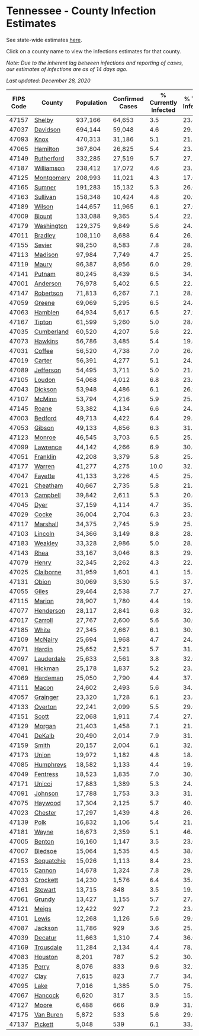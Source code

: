 # Tennessee - County Infection Estimates

See state-wide estimates [here](/infections/us-tn).

Click on a county name to view the infections estimates for that county.

*Note: Due to the inherent lag between infections and reporting of cases, our estimates of infections are as of 14 days ago.*

*Last updated: December 28, 2020*

|   FIPS Code |                   County |   Population |   Confirmed Cases |   % Currently Infected |   % Total Infected |
|-------------|--------------------------|--------------|-------------------|------------------------|--------------------|
|       47157 |         [Shelby](shelby) |      937,166 |            64,653 |                    3.5 |               23.4 |
|       47037 |     [Davidson](davidson) |      694,144 |            59,048 |                    4.6 |               29.2 |
|       47093 |             [Knox](knox) |      470,313 |            31,186 |                    5.1 |               21.1 |
|       47065 |     [Hamilton](hamilton) |      367,804 |            26,825 |                    5.4 |               23.7 |
|       47149 | [Rutherford](rutherford) |      332,285 |            27,519 |                    5.7 |               27.2 |
|       47187 | [Williamson](williamson) |      238,412 |            17,072 |                    4.6 |               23.5 |
|       47125 | [Montgomery](montgomery) |      208,993 |            11,021 |                    4.3 |               17.0 |
|       47165 |         [Sumner](sumner) |      191,283 |            15,132 |                    5.3 |               26.6 |
|       47163 |     [Sullivan](sullivan) |      158,348 |            10,424 |                    4.8 |               20.9 |
|       47189 |         [Wilson](wilson) |      144,657 |            11,965 |                    6.1 |               27.0 |
|       47009 |         [Blount](blount) |      133,088 |             9,365 |                    5.4 |               22.5 |
|       47179 | [Washington](washington) |      129,375 |             9,849 |                    5.6 |               24.3 |
|       47011 |       [Bradley](bradley) |      108,110 |             8,688 |                    6.4 |               26.2 |
|       47155 |         [Sevier](sevier) |       98,250 |             8,583 |                    7.8 |               28.1 |
|       47113 |       [Madison](madison) |       97,984 |             7,749 |                    4.7 |               25.3 |
|       47119 |           [Maury](maury) |       96,387 |             8,956 |                    6.0 |               29.7 |
|       47141 |         [Putnam](putnam) |       80,245 |             8,439 |                    6.5 |               34.2 |
|       47001 |     [Anderson](anderson) |       76,978 |             5,402 |                    6.5 |               22.3 |
|       47147 |   [Robertson](robertson) |       71,813 |             6,267 |                    7.1 |               28.9 |
|       47059 |         [Greene](greene) |       69,069 |             5,295 |                    6.5 |               24.4 |
|       47063 |       [Hamblen](hamblen) |       64,934 |             5,617 |                    6.5 |               27.9 |
|       47167 |         [Tipton](tipton) |       61,599 |             5,260 |                    5.0 |               28.0 |
|       47035 | [Cumberland](cumberland) |       60,520 |             4,207 |                    5.6 |               22.1 |
|       47073 |       [Hawkins](hawkins) |       56,786 |             3,485 |                    5.4 |               19.4 |
|       47031 |         [Coffee](coffee) |       56,520 |             4,738 |                    7.0 |               26.6 |
|       47019 |         [Carter](carter) |       56,391 |             4,277 |                    5.1 |               24.2 |
|       47089 |   [Jefferson](jefferson) |       54,495 |             3,711 |                    5.0 |               21.6 |
|       47105 |         [Loudon](loudon) |       54,068 |             4,012 |                    6.8 |               23.6 |
|       47043 |       [Dickson](dickson) |       53,948 |             4,486 |                    6.1 |               26.9 |
|       47107 |         [McMinn](mcminn) |       53,794 |             4,216 |                    5.9 |               25.1 |
|       47145 |           [Roane](roane) |       53,382 |             4,134 |                    6.6 |               24.3 |
|       47003 |       [Bedford](bedford) |       49,713 |             4,422 |                    6.4 |               29.3 |
|       47053 |         [Gibson](gibson) |       49,133 |             4,856 |                    6.3 |               31.5 |
|       47123 |         [Monroe](monroe) |       46,545 |             3,703 |                    6.5 |               25.1 |
|       47099 |     [Lawrence](lawrence) |       44,142 |             4,266 |                    6.9 |               30.8 |
|       47051 |     [Franklin](franklin) |       42,208 |             3,379 |                    5.8 |               25.4 |
|       47177 |         [Warren](warren) |       41,277 |             4,275 |                   10.0 |               32.7 |
|       47047 |       [Fayette](fayette) |       41,133 |             3,226 |                    4.5 |               25.4 |
|       47021 |     [Cheatham](cheatham) |       40,667 |             2,735 |                    5.8 |               21.8 |
|       47013 |     [Campbell](campbell) |       39,842 |             2,611 |                    5.3 |               20.4 |
|       47045 |             [Dyer](dyer) |       37,159 |             4,114 |                    4.7 |               35.7 |
|       47029 |           [Cocke](cocke) |       36,004 |             2,704 |                    6.3 |               23.9 |
|       47117 |     [Marshall](marshall) |       34,375 |             2,745 |                    5.9 |               25.2 |
|       47103 |       [Lincoln](lincoln) |       34,366 |             3,149 |                    8.8 |               28.9 |
|       47183 |       [Weakley](weakley) |       33,328 |             2,986 |                    5.0 |               28.7 |
|       47143 |             [Rhea](rhea) |       33,167 |             3,046 |                    8.3 |               29.3 |
|       47079 |           [Henry](henry) |       32,345 |             2,262 |                    4.3 |               22.5 |
|       47025 |   [Claiborne](claiborne) |       31,959 |             1,601 |                    4.1 |               15.8 |
|       47131 |           [Obion](obion) |       30,069 |             3,530 |                    5.5 |               37.8 |
|       47055 |           [Giles](giles) |       29,464 |             2,538 |                    7.7 |               27.1 |
|       47115 |         [Marion](marion) |       28,907 |             1,780 |                    4.4 |               19.8 |
|       47077 |   [Henderson](henderson) |       28,117 |             2,841 |                    6.8 |               32.4 |
|       47017 |       [Carroll](carroll) |       27,767 |             2,600 |                    5.6 |               30.0 |
|       47185 |           [White](white) |       27,345 |             2,667 |                    6.1 |               30.9 |
|       47109 |       [McNairy](mcnairy) |       25,694 |             1,968 |                    4.7 |               24.4 |
|       47071 |         [Hardin](hardin) |       25,652 |             2,521 |                    5.7 |               31.5 |
|       47097 | [Lauderdale](lauderdale) |       25,633 |             2,561 |                    3.8 |               32.6 |
|       47081 |       [Hickman](hickman) |       25,178 |             1,837 |                    5.2 |               23.3 |
|       47069 |     [Hardeman](hardeman) |       25,050 |             2,790 |                    4.4 |               37.1 |
|       47111 |           [Macon](macon) |       24,602 |             2,493 |                    5.6 |               34.3 |
|       47057 |     [Grainger](grainger) |       23,320 |             1,728 |                    6.1 |               23.4 |
|       47133 |       [Overton](overton) |       22,241 |             2,099 |                    5.5 |               29.6 |
|       47151 |           [Scott](scott) |       22,068 |             1,911 |                    7.4 |               27.5 |
|       47129 |         [Morgan](morgan) |       21,403 |             1,458 |                    7.1 |               21.3 |
|       47041 |         [DeKalb](dekalb) |       20,490 |             2,014 |                    7.9 |               31.5 |
|       47159 |           [Smith](smith) |       20,157 |             2,004 |                    6.1 |               32.5 |
|       47173 |           [Union](union) |       19,972 |             1,182 |                    4.8 |               18.8 |
|       47085 |   [Humphreys](humphreys) |       18,582 |             1,133 |                    4.4 |               19.4 |
|       47049 |     [Fentress](fentress) |       18,523 |             1,835 |                    7.0 |               30.8 |
|       47171 |         [Unicoi](unicoi) |       17,883 |             1,389 |                    5.3 |               24.7 |
|       47091 |       [Johnson](johnson) |       17,788 |             1,753 |                    3.3 |               31.5 |
|       47075 |       [Haywood](haywood) |       17,304 |             2,125 |                    5.7 |               40.2 |
|       47023 |       [Chester](chester) |       17,297 |             1,439 |                    4.8 |               26.7 |
|       47139 |             [Polk](polk) |       16,832 |             1,106 |                    5.4 |               21.2 |
|       47181 |           [Wayne](wayne) |       16,673 |             2,359 |                    5.1 |               46.2 |
|       47005 |         [Benton](benton) |       16,160 |             1,147 |                    3.5 |               23.0 |
|       47007 |       [Bledsoe](bledsoe) |       15,064 |             1,535 |                    4.5 |               38.0 |
|       47153 | [Sequatchie](sequatchie) |       15,026 |             1,113 |                    8.4 |               23.2 |
|       47015 |         [Cannon](cannon) |       14,678 |             1,324 |                    7.8 |               29.1 |
|       47033 |     [Crockett](crockett) |       14,230 |             1,576 |                    6.4 |               35.6 |
|       47161 |       [Stewart](stewart) |       13,715 |               848 |                    3.5 |               19.5 |
|       47061 |         [Grundy](grundy) |       13,427 |             1,155 |                    5.7 |               27.4 |
|       47121 |           [Meigs](meigs) |       12,422 |               927 |                    7.2 |               23.6 |
|       47101 |           [Lewis](lewis) |       12,268 |             1,126 |                    5.6 |               29.0 |
|       47087 |       [Jackson](jackson) |       11,786 |               929 |                    3.6 |               25.5 |
|       47039 |       [Decatur](decatur) |       11,663 |             1,310 |                    7.4 |               36.0 |
|       47169 |   [Trousdale](trousdale) |       11,284 |             2,134 |                    4.4 |               78.7 |
|       47083 |       [Houston](houston) |        8,201 |               787 |                    5.2 |               30.1 |
|       47135 |           [Perry](perry) |        8,076 |               833 |                    9.6 |               32.9 |
|       47027 |             [Clay](clay) |        7,615 |               823 |                    7.7 |               34.2 |
|       47095 |             [Lake](lake) |        7,016 |             1,385 |                    5.0 |               75.8 |
|       47067 |       [Hancock](hancock) |        6,620 |               317 |                    3.5 |               15.4 |
|       47127 |           [Moore](moore) |        6,488 |               666 |                    8.9 |               31.9 |
|       47175 |   [Van Buren](van-buren) |        5,872 |               533 |                    5.6 |               29.0 |
|       47137 |       [Pickett](pickett) |        5,048 |               539 |                    6.1 |               33.4 |